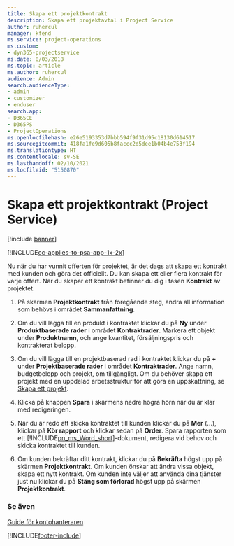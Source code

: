 ```yaml
---
title: Skapa ett projektkontrakt
description: Skapa ett projektavtal i Project Service
author: ruhercul
manager: kfend
ms.service: project-operations
ms.custom:
- dyn365-projectservice
ms.date: 8/03/2018
ms.topic: article
ms.author: ruhercul
audience: Admin
search.audienceType:
- admin
- customizer
- enduser
search.app:
- D365CE
- D365PS
- ProjectOperations
ms.openlocfilehash: e26e5193353d7bbb594f9f31d95c18130d614517
ms.sourcegitcommit: 418fa1fe9d605b8faccc2d5dee1b04b4e753f194
ms.translationtype: HT
ms.contentlocale: sv-SE
ms.lasthandoff: 02/10/2021
ms.locfileid: "5150870"
---
```

# <a name="create-a-project-contract-project-service"></a>Skapa ett projektkontrakt (Project Service)

[!include [banner](../includes/psa-now-project-operations.md)]

[!INCLUDE[cc-applies-to-psa-app-1x-2x](../includes/cc-applies-to-psa-app-1x-2x.md)]

Nu när du har vunnit offerten för projektet, är det dags att skapa ett kontrakt med kunden och göra det officiellt. Du kan skapa ett eller flera kontrakt för varje offert. När du skapar ett kontrakt befinner du dig i fasen **Kontrakt** av projektet.  
  
1. På skärmen **Projektkontrakt** från föregående steg, ändra all information som behövs i området **Sammanfattning**.  
  
2. Om du vill lägga till en produkt i kontraktet klickar du på **Ny** under **Produktbaserade rader** i området **Kontraktrader**. Markera ett objekt under **Produktnamn**, och ange kvantitet, försäljningspris och kontrakterat belopp.  
  
3. Om du vill lägga till en projektbaserad rad i kontraktet klickar du på **+** under **Projektbaserade rader** i området **Kontraktrader**. Ange namn, budgetbelopp och projekt, om tillgängligt. Om du behöver skapa ett projekt med en uppdelad arbetsstruktur för att göra en uppskattning, se [Skapa ett projekt](../psa/create-project.md).  
  
4. Klicka på knappen **Spara** i skärmens nedre högra hörn när du är klar med redigeringen.  
  
5. När du är redo att skicka kontraktet till kunden klickar du på **Mer** (...), klickar på **Kör rapport** och klickar sedan på **Order**. Spara rapporten som ett [!INCLUDE[pn_ms_Word_short](../includes/pn-ms-word-short.md)]-dokument, redigera vid behov och skicka kontraktet till kunden.  
  
6. Om kunden bekräftar ditt kontrakt, klickar du på **Bekräfta** högst upp på skärmen **Projektkontrakt**. Om kunden önskar att ändra vissa objekt, skapa ett nytt kontrakt. Om kunden inte väljer att använda dina tjänster just nu klickar du på **Stäng som förlorad** högst upp på skärmen **Projektkontrakt**.  
  
### <a name="see-also"></a>Se även  
 [Guide för kontohanteraren](../psa/account-manager-guide.md)


[!INCLUDE[footer-include](../includes/footer-banner.md)]